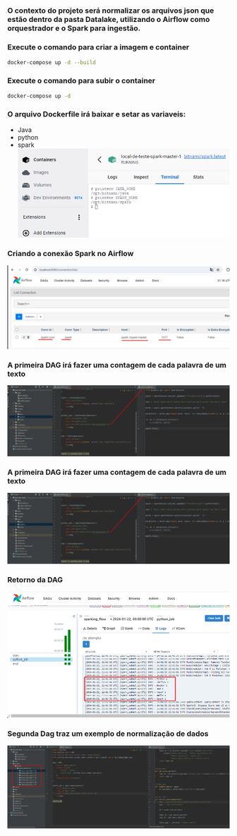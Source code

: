 ###  O contexto do projeto será normalizar os arquivos json que estão dentro da pasta Datalake, utilizando o Airflow como orquestrador e o Spark para ingestão.

### Execute o comando para criar a imagem e container 
```bash
docker-compose up -d --build 
```

### Execute o comando para subir o container
```bash
docker-compose up -d 
```

### O arquivo Dockerfile irá baixar e setar as variaveis:</br>
* Java
* python
* spark</br>
![scheme](images/variaveis.png)</br>
    

### Criando a conexão Spark no Airflow </br>
![scheme](images/conexao-spark2.png)</br>

### A primeira DAG irá fazer uma contagem de cada palavra de um texto </br>
![scheme](images\primeiradag.png)<br/>

### A primeira DAG irá fazer uma contagem de cada palavra de um texto </br>
![scheme](images\primeiradag.png)<br/>

### Retorno da DAG </br>
![scheme](images\dag1.png)<br/>


### Segunda Dag traz um exemplo de normalização de dados </br>
![scheme](images\segundadag.png)<br/>

